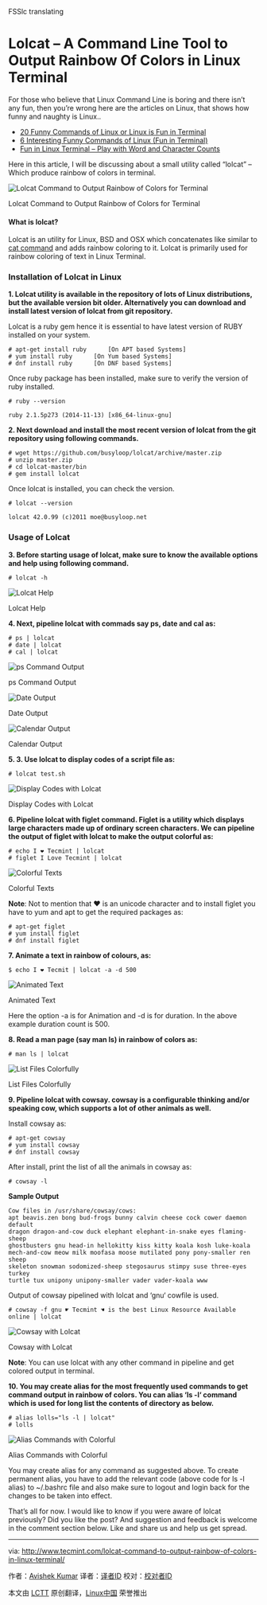 FSSlc translating

Lolcat – A Command Line Tool to Output Rainbow Of Colors in Linux Terminal
================================================================================
For those who believe that Linux Command Line is boring and there isn’t any fun, then you’re wrong here are the articles on Linux, that shows how funny and naughty is Linux..

- [20 Funny Commands of Linux or Linux is Fun in Terminal][1]
- [6 Interesting Funny Commands of Linux (Fun in Terminal)][2]
- [Fun in Linux Terminal – Play with Word and Character Counts][3]

Here in this article, I will be discussing about a small utility called “lolcat” – Which produce rainbow of colors in terminal.

![Lolcat Command to Output Rainbow of Colors for Terminal](http://www.tecmint.com/wp-content/uploads/2015/06/Linux-Lolcat.png)

Lolcat Command to Output Rainbow of Colors for Terminal

#### What is lolcat? ####

Lolcat is an utility for Linux, BSD and OSX which concatenates like similar to [cat command][4] and adds rainbow coloring to it. Lolcat is primarily used for rainbow coloring of text in Linux Terminal.

### Installation of Lolcat in Linux ###

**1. Lolcat utility is available in the repository of lots of Linux distributions, but the available version bit older. Alternatively you can download and install latest version of lolcat from git repository.**

Lolcat is a ruby gem hence it is essential to have latest version of RUBY installed on your system.

    # apt-get install ruby		[On APT based Systems]
    # yum install ruby		[On Yum based Systems]
    # dnf install ruby		[On DNF based Systems]

Once ruby package has been installed, make sure to verify the version of ruby installed.

    # ruby --version
    
    ruby 2.1.5p273 (2014-11-13) [x86_64-linux-gnu]

**2. Next download and install the most recent version of lolcat from the git repository using following commands.**

    # wget https://github.com/busyloop/lolcat/archive/master.zip
    # unzip master.zip
    # cd lolcat-master/bin
    # gem install lolcat

Once lolcat is installed, you can check the version.

    # lolcat --version
    
    lolcat 42.0.99 (c)2011 moe@busyloop.net

### Usage of Lolcat ###

**3. Before starting usage of lolcat, make sure to know the available options and help using following command.**

    # lolcat -h

![Lolcat Help](http://www.tecmint.com/wp-content/uploads/2015/06/Lolcat-Help1.png)

Lolcat Help

**4. Next, pipeline lolcat with commads say ps, date and cal as:**

    # ps | lolcat
    # date | lolcat
    # cal | lolcat

![ps Command Output](http://www.tecmint.com/wp-content/uploads/2015/06/ps-command-output.png)

ps Command Output

![Date Output](http://www.tecmint.com/wp-content/uploads/2015/06/Date.png)

Date Output

![Calendar Output](http://www.tecmint.com/wp-content/uploads/2015/06/Cal.png)

Calendar Output

**5. 3. Use lolcat to display codes of a script file as:**

    # lolcat test.sh

![Display Codes with Lolcat](http://www.tecmint.com/wp-content/uploads/2015/06/Script-Output.png)

Display Codes with Lolcat

**6. Pipeline lolcat with figlet command. Figlet is a utility which displays large characters made up of ordinary screen characters. We can pipeline the output of figlet with lolcat to make the output colorful as:**

    # echo I ❤ Tecmint | lolcat
    # figlet I Love Tecmint | lolcat

![Colorful Texts](http://www.tecmint.com/wp-content/uploads/2015/06/Colorful-Text.png)

Colorful Texts

**Note**: Not to mention that ❤ is an unicode character and to install figlet you have to yum and apt to get the required packages as:

    # apt-get figlet 
    # yum install figlet 
    # dnf install figlet

**7. Animate a text in rainbow of colours, as:**

    $ echo I ❤ Tecmit | lolcat -a -d 500

![Animated Text](http://www.tecmint.com/wp-content/uploads/2015/06/Animated-Text.gif)

Animated Text

Here the option -a is for Animation and -d is for duration. In the above example duration count is 500.

**8. Read a man page (say man ls) in rainbow of colors as:**

    # man ls | lolcat

![List Files Colorfully](http://www.tecmint.com/wp-content/uploads/2015/06/List-Files-Colorfully.png)

List Files Colorfully

**9. Pipeline lolcat with cowsay. cowsay is a configurable thinking and/or speaking cow, which supports a lot of other animals as well.**

Install cowsay as:

    # apt-get cowsay
    # yum install cowsay
    # dnf install cowsay

After install, print the list of all the animals in cowsay as:

    # cowsay -l

**Sample Output**

    Cow files in /usr/share/cowsay/cows:
    apt beavis.zen bong bud-frogs bunny calvin cheese cock cower daemon default
    dragon dragon-and-cow duck elephant elephant-in-snake eyes flaming-sheep
    ghostbusters gnu head-in hellokitty kiss kitty koala kosh luke-koala
    mech-and-cow meow milk moofasa moose mutilated pony pony-smaller ren sheep
    skeleton snowman sodomized-sheep stegosaurus stimpy suse three-eyes turkey
    turtle tux unipony unipony-smaller vader vader-koala www

Output of cowsay pipelined with lolcat and ‘gnu‘ cowfile is used.

    # cowsay -f gnu ☛ Tecmint ☚ is the best Linux Resource Available online | lolcat

![Cowsay with Lolcat](http://www.tecmint.com/wp-content/uploads/2015/06/Cowsay-with-Lolcat.png)

Cowsay with Lolcat

**Note**: You can use lolcat with any other command in pipeline and get colored output in terminal.

**10. You may create alias for the most frequently used commands to get command output in rainbow of colors. You can alias ‘ls -l‘ command which is used for long list the contents of directory as below.**

    # alias lolls="ls -l | lolcat"
    # lolls

![Alias Commands with Colorful](http://www.tecmint.com/wp-content/uploads/2015/06/Alias-Commands-with-Colorful.png)

Alias Commands with Colorful

You may create alias for any command as suggested above. To create permanent alias, you have to add the relevant code (above code for ls -l alias) to ~/.bashrc file and also make sure to logout and login back for the changes to be taken into effect.

That’s all for now. I would like to know if you were aware of lolcat previously? Did you like the post? And suggestion and feedback is welcome in the comment section below. Like and share us and help us get spread.

--------------------------------------------------------------------------------

via: http://www.tecmint.com/lolcat-command-to-output-rainbow-of-colors-in-linux-terminal/

作者：[Avishek Kumar][a]
译者：[译者ID](https://github.com/译者ID)
校对：[校对者ID](https://github.com/校对者ID)

本文由 [LCTT](https://github.com/LCTT/TranslateProject) 原创翻译，[Linux中国](https://linux.cn/) 荣誉推出

[a]:http://www.tecmint.com/author/avishek/
[1]:http://www.tecmint.com/20-funny-commands-of-linux-or-linux-is-fun-in-terminal/
[2]:http://www.tecmint.com/linux-funny-commands/
[3]:http://www.tecmint.com/play-with-word-and-character-counts-in-linux/
[4]:http://www.tecmint.com/13-basic-cat-command-examples-in-linux/
